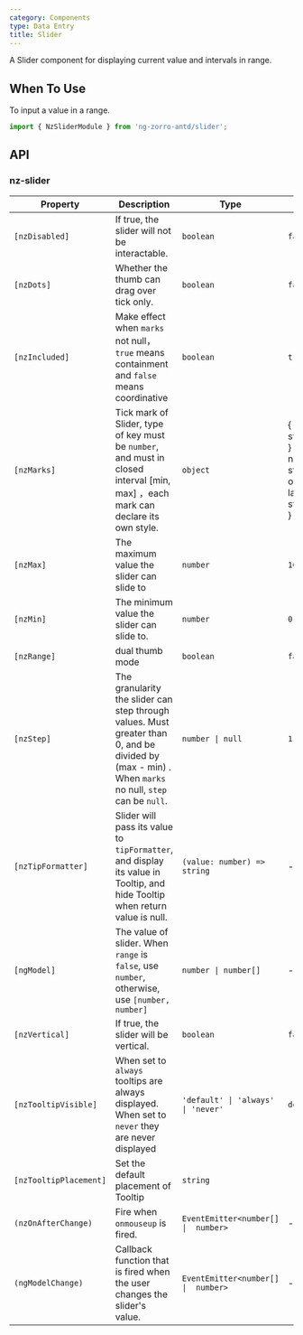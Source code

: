 ```yaml
---
category: Components
type: Data Entry
title: Slider
---
```


A Slider component for displaying current value and intervals in range.

## When To Use

To input a value in a range.

```ts
import { NzSliderModule } from 'ng-zorro-antd/slider';
```

## API

### nz-slider

| Property | Description | Type | Default |
| -------- | ----------- | ---- | ------- |
| `[nzDisabled]` | If true, the slider will not be interactable. | `boolean` | `false` |
| `[nzDots]` | Whether the thumb can drag over tick only. | `boolean` | `false` |
| `[nzIncluded]` | Make effect when `marks` not null，`true` means containment and `false` means coordinative | `boolean` | `true` |
| `[nzMarks]` | Tick mark of Slider, type of key must be `number`, and must in closed interval [min, max] ，each mark can declare its own style. | `object` | { number: string/HTML } or { number: { style: object, label: string/HTML } } |
| `[nzMax]` | The maximum value the slider can slide to | `number` | `100` |
| `[nzMin]` | The minimum value the slider can slide to. | `number` | `0` |
| `[nzRange]` | dual thumb mode | `boolean` | `false` |
| `[nzStep]` | The granularity the slider can step through values. Must greater than 0, and be divided by (max - min) . When  `marks` no null, `step` can be `null`. | `number \| null` | `1` |
| `[nzTipFormatter]` | Slider will pass its value to `tipFormatter`, and display its value in Tooltip, and hide Tooltip when return value is null. | `(value: number) => string` | - |
| `[ngModel]` | The value of slider. When `range` is `false`, use `number`, otherwise, use `[number, number]` | `number \| number[]` | - |
| `[nzVertical]` | If true, the slider will be vertical. | `boolean` | `false` |
| `[nzTooltipVisible]` | When set to `always` tooltips are always displayed. When set to `never` they are never displayed | `'default' \| 'always' \| 'never'` | `default` |
| `[nzTooltipPlacement]` | Set the default placement of Tooltip | `string` | |
| `(nzOnAfterChange)` | Fire when `onmouseup` is fired. | `EventEmitter<number[]  \|  number>` | - |
| `(ngModelChange)` | Callback function that is fired when the user changes the slider's value. | `EventEmitter<number[]  \|  number>` | - |
